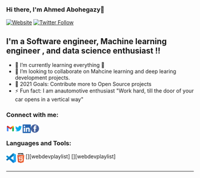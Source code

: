 ### Hi there, I'm Ahmed Abohegazy👋

[![Website](https://img.shields.io/badge/LinkedIn-Connect-blue)](https://www.linkedin.com/in/ahmed-abohegazy-926555172/)
[![Twitter Follow](https://img.shields.io/badge/Twiter-follow%20-blue)](https://twitter.com/ahmedabohegazy)

## I'm a Software engineer, Machine learning engineer , and data science enthusiast !!


- 🌱 I’m currently learning everything 🤣
- 👯  I’m looking to collaborate on Mahcine learning and deep learing development projects.
- 🥅 2021 Goals: Contribute more to Open Source projects 
- ⚡ Fun fact: I am anautomotive enthusiast "Work hard, till the door of your car opens in a vertical way"

### Connect with me:


[<img align="left" alt="Ahmed Abohegazy | Gmail" width="22px" src="gmail_new_logo_icon_159149.png" />][Gmail]
[<img align="left" alt="Ahmed Abohegazy  | Twitter" width="22px" src="logo-twitter-icon-symbol-0.png" />][twitter]
[<img align="left" alt="Ahmed Abohegazy  | LinkedIn" width="22px" src="LI-In-Bug.png" />][linkedin]
[<img align="left" alt="Ahmed Abohegazy  | Instagram" width="22px" src="facebook_icon.png" />][facebook]

<br />

### Languages and Tools:

[<img align="left" alt="Visual Studio Code" width="26px" src="https://raw.githubusercontent.com/github/explore/80688e429a7d4ef2fca1e82350fe8e3517d3494d/topics/visual-studio-code/visual-studio-code.png" />][webdevplaylist]
[<img align="left" alt="HTML5" width="26px" src="https://raw.githubusercontent.com/github/explore/80688e429a7d4ef2fca1e82350fe8e3517d3494d/topics/html/html.png" />][webdevplaylist]
<br />
<br />

---

 





[twitter]: https://twitter.com/ahmedabohegazy
[facebook]: https://www.facebook.com/ahmed.abohegazy.12/
[linkedin]:https://www.linkedin.com/in/ahmed-abohegazy-926555172/
[Gmail]: mailto:ahmed.abohegazy4@gmail.com

